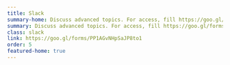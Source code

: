```yaml
---
title: Slack
summary-home: Discuss advanced topics. For access, fill https://goo.gl/forms/PP1AGvNHpSaJP8to1
summary: Discuss advanced topics. For access, fill https://goo.gl/forms/PP1AGvNHpSaJP8to1
class: slack
link: https://goo.gl/forms/PP1AGvNHpSaJP8to1
order: 5
featured-home: true
---
```

